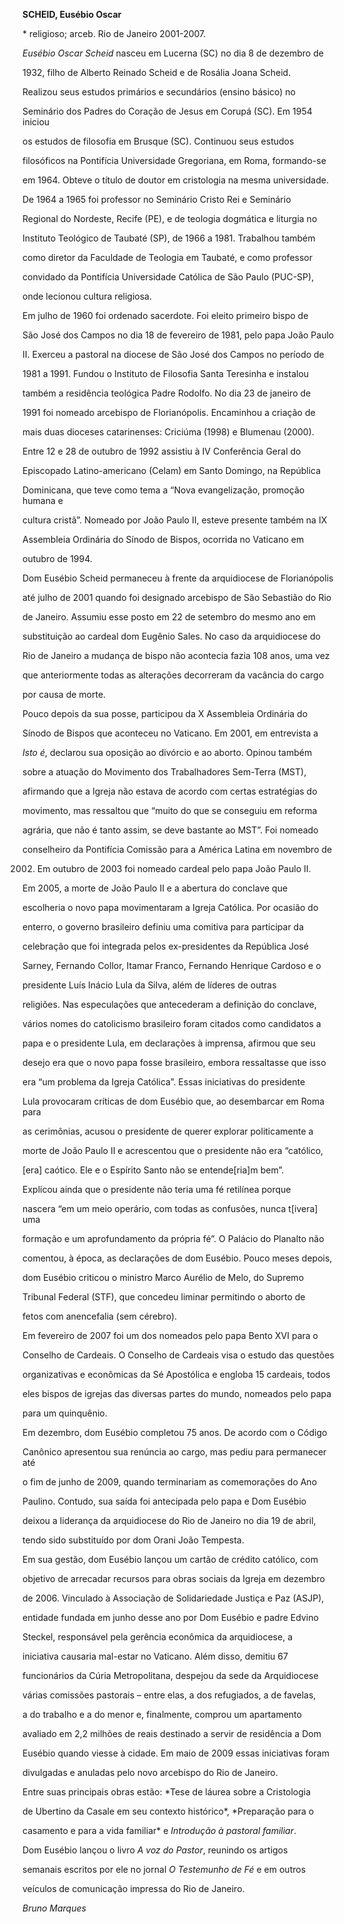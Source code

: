 **SCHEID, Eusébio Oscar**



\* religioso; arceb. Rio de Janeiro 2001-2007.



*Eusébio Oscar Scheid* nasceu em Lucerna (SC) no dia 8 de dezembro de

1932, filho de Alberto Reinado Scheid e de Rosália Joana Scheid.



Realizou seus estudos primários e secundários (ensino básico) no

Seminário dos Padres do Coração de Jesus em Corupá (SC). Em 1954 iniciou

os estudos de filosofia em Brusque (SC). Continuou seus estudos

filosóficos na Pontifícia Universidade Gregoriana, em Roma, formando-se

em 1964. Obteve o título de doutor em cristologia na mesma universidade.



De 1964 a 1965 foi professor no Seminário Cristo Rei e Seminário

Regional do Nordeste, Recife (PE), e de teologia dogmática e liturgia no

Instituto Teológico de Taubaté (SP), de 1966 a 1981. Trabalhou também

como diretor da Faculdade de Teologia em Taubaté, e como professor

convidado da Pontifícia Universidade Católica de São Paulo (PUC-SP),

onde lecionou cultura religiosa.



Em julho de 1960 foi ordenado sacerdote. Foi eleito primeiro bispo de

São José dos Campos no dia 18 de fevereiro de 1981, pelo papa João Paulo

II. Exerceu a pastoral na diocese de São José dos Campos no período de

1981 a 1991. Fundou o Instituto de Filosofia Santa Teresinha e instalou

também a residência teológica Padre Rodolfo. No dia 23 de janeiro de

1991 foi nomeado arcebispo de Florianópolis. Encaminhou a criação de

mais duas dioceses catarinenses: Criciúma (1998) e Blumenau (2000).



Entre 12 e 28 de outubro de 1992 assistiu à IV Conferência Geral do

Episcopado Latino-americano (Celam) em Santo Domingo, na República

Dominicana, que teve como tema a “Nova evangelização, promoção humana e

cultura cristã”. Nomeado por João Paulo II, esteve presente também na IX

Assembleia Ordinária do Sínodo de Bispos, ocorrida no Vaticano em

outubro de 1994.



Dom Eusébio Scheid permaneceu à frente da arquidiocese de Florianópolis

até julho de 2001 quando foi designado arcebispo de São Sebastião do Rio

de Janeiro. Assumiu esse posto em 22 de setembro do mesmo ano em

substituição ao cardeal dom Eugênio Sales. No caso da arquidiocese do

Rio de Janeiro a mudança de bispo não acontecia fazia 108 anos, uma vez

que anteriormente todas as alterações decorreram da vacância do cargo

por causa de morte.



Pouco depois da sua posse, participou da X Assembleia Ordinária do

Sínodo de Bispos que aconteceu no Vaticano. Em 2001, em entrevista a

*Isto é*, declarou sua oposição ao divórcio e ao aborto. Opinou também

sobre a atuação do Movimento dos Trabalhadores Sem-Terra (MST),

afirmando que a Igreja não estava de acordo com certas estratégias do

movimento, mas ressaltou que “muito do que se conseguiu em reforma

agrária, que não é tanto assim, se deve bastante ao MST”. Foi nomeado

conselheiro da Pontifícia Comissão para a América Latina em novembro de

2002. Em outubro de 2003 foi nomeado cardeal pelo papa João Paulo II.



Em 2005, a morte de João Paulo II e a abertura do conclave que

escolheria o novo papa movimentaram a Igreja Católica. Por ocasião do

enterro, o governo brasileiro definiu uma comitiva para participar da

celebração que foi integrada pelos ex-presidentes da República José

Sarney, Fernando Collor, Itamar Franco, Fernando Henrique Cardoso e o

presidente Luís Inácio Lula da Silva, além de líderes de outras

religiões. Nas especulações que antecederam a definição do conclave,

vários nomes do catolicismo brasileiro foram citados como candidatos a

papa e o presidente Lula, em declarações à imprensa, afirmou que seu

desejo era que o novo papa fosse brasileiro, embora ressaltasse que isso

era “um problema da Igreja Católica”. Essas iniciativas do presidente

Lula provocaram críticas de dom Eusébio que, ao desembarcar em Roma para

as cerimônias, acusou o presidente de querer explorar politicamente a

morte de João Paulo II e acrescentou que o presidente não era “católico,

[era] caótico. Ele e o Espírito Santo não se entende[ria]m bem”.

Explicou ainda que o presidente não teria uma fé retilínea porque

nascera “em um meio operário, com todas as confusões, nunca t[ivera] uma

formação e um aprofundamento da própria fé”. O Palácio do Planalto não

comentou, à época, as declarações de dom Eusébio. Pouco meses depois,

dom Eusébio criticou o ministro Marco Aurélio de Melo, do Supremo

Tribunal Federal (STF), que concedeu liminar permitindo o aborto de

fetos com anencefalia (sem cérebro).



Em fevereiro de 2007 foi um dos nomeados pelo papa Bento XVI para o

Conselho de Cardeais. O Conselho de Cardeais visa o estudo das questões

organizativas e econômicas da Sé Apostólica e engloba 15 cardeais, todos

eles bispos de igrejas das diversas partes do mundo, nomeados pelo papa

para um quinquênio.



Em dezembro, dom Eusébio completou 75 anos. De acordo com o Código

Canônico apresentou sua renúncia ao cargo, mas pediu para permanecer até

o fim de junho de 2009, quando terminariam as comemorações do Ano

Paulino. Contudo, sua saída foi antecipada pelo papa e Dom Eusébio

deixou a liderança da arquidiocese do Rio de Janeiro no dia 19 de abril,

tendo sido substituído por dom Orani João Tempesta.



Em sua gestão, dom Eusébio lançou um cartão de crédito católico, com

objetivo de arrecadar recursos para obras sociais da Igreja em dezembro

de 2006. Vinculado à Associação de Solidariedade Justiça e Paz (ASJP),

entidade fundada em junho desse ano por Dom Eusébio e padre Edvino

Steckel, responsável pela gerência econômica da arquidiocese, a

iniciativa causaria mal-estar no Vaticano. Além disso, demitiu 67

funcionários da Cúria Metropolitana, despejou da sede da Arquidiocese

várias comissões pastorais – entre elas, a dos refugiados, a de favelas,

a do trabalho e a do menor e, finalmente, comprou um apartamento

avaliado em 2,2 milhões de reais destinado a servir de residência a Dom

Eusébio quando viesse à cidade. Em maio de 2009 essas iniciativas foram

divulgadas e anuladas pelo novo arcebispo do Rio de Janeiro.



Entre suas principais obras estão: *Tese de láurea sobre a Cristologia

de Ubertino da Casale em seu contexto histórico*, *Preparação para o

casamento e para a vida familiar* e *Introdução à pastoral familiar*.

Dom Eusébio lançou o livro *A voz do Pastor*, reunindo os artigos

semanais escritos por ele no jornal *O Testemunho de Fé* e em outros

veículos de comunicação impressa do Rio de Janeiro.



*Bruno Marques*



